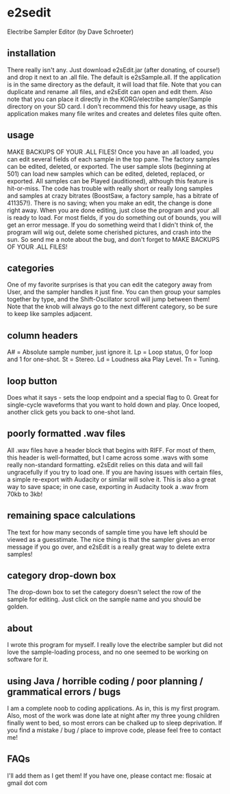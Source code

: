 # e2sedit
Electribe Sampler Editor (by Dave Schroeter)

## installation

There really isn't any. Just download e2sEdit.jar (after donating, of course!) and drop it next to an .all file. The default is e2sSample.all. If the application is in the same directory as the default, it will load that file. Note that you can duplicate and rename .all files, and e2sEdit can open and edit them. Also note that you can place it directly in the KORG/electribe sampler/Sample directory on your SD card. I don't recommend this for heavy usage, as this application makes many file writes and creates and deletes files quite often.

## usage

MAKE BACKUPS OF YOUR .ALL FILES! Once you have an .all loaded, you can edit several fields of each sample in the top pane. The factory samples can be edited, deleted, or exported. The user sample slots (beginning at 501) can load new samples which can be edited, deleted, replaced, or exported. All samples can be Played (auditioned), although this feature is hit-or-miss. The code has trouble with really short or really long samples and samples at crazy bitrates (BoostSaw, a factory sample, has a bitrate of 411357!). There is no saving; when you make an edit, the change is done right away. When you are done editing, just close the program and your .all is ready to load. For most fields, if you do something out of bounds, you will get an error message. If you do something weird that I didn't think of, the program will wig out, delete some cherished pictures, and crash into the sun. So send me a note about the bug, and don't forget to MAKE BACKUPS OF YOUR .ALL FILES!

## categories

One of my favorite surprises is that you can edit the category away from User, and the sampler handles it just fine. You can then group your samples together by type, and the Shift-Oscillator scroll will jump between them! Note that the knob will always go to the next different category, so be sure to keep like samples adjacent.

## column headers

A# = Absolute sample number, just ignore it. Lp = Loop status, 0 for loop and 1 for one-shot. St = Stereo. Ld = Loudness aka Play Level. Tn = Tuning.

## loop button

Does what it says - sets the loop endpoint and a special flag to 0. Great for single-cycle waveforms that you want to hold down and play. Once looped, another click gets you back to one-shot land.

## poorly formatted .wav files

All .wav files have a header block that begins with RIFF. For most of them, this header is well-formatted, but I came across some .wavs with some really non-standard formatting. e2sEdit relies on this data and will fail ungracefully if you try to load one. If you are having issues with certain files, a simple re-export with Audacity or similar will solve it. This is also a great way to save space; in one case, exporting in Audacity took a .wav from 70kb to 3kb!

## remaining space calculations

The text for how many seconds of sample time you have left should be viewed as a guesstimate. The nice thing is that the sampler gives an error message if you go over, and e2sEdit is a really great way to delete extra samples!

## category drop-down box

The drop-down box to set the category doesn't select the row of the sample for editing. Just click on the sample name and you should be golden.

## about

I wrote this program for myself. I really love the electribe sampler but did not love the sample-loading process, and no one seemed to be working on software for it.

## using Java / horrible coding / poor planning / grammatical errors / bugs

I am a complete noob to coding applications. As in, this is my first program. Also, most of the work was done late at night after my three young children finally went to bed, so most errors can be chalked up to sleep deprivation. If you find a mistake / bug / place to improve code, please feel free to contact me!

## FAQs

I'll add them as I get them! If you have one, please contact me: flosaic at gmail dot com 

